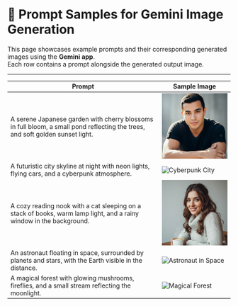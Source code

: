 # 🎨 Prompt Samples for Gemini Image Generation

This page showcases example prompts and their corresponding generated images using the **Gemini app**.  
Each row contains a prompt alongside the generated output image.

---

| Prompt | Sample Image |
|--------|--------------|
| A serene Japanese garden with cherry blossoms in full bloom, a small pond reflecting the trees, and soft golden sunset light. | <img src="images/sample1.png" alt="Japanese Garden" width="300"/> |
| A futuristic city skyline at night with neon lights, flying cars, and a cyberpunk atmosphere. | <img src="images/sample2.png" alt="Cyberpunk City" width="300"/> |
| A cozy reading nook with a cat sleeping on a stack of books, warm lamp light, and a rainy window in the background. | <img src="images/sample3.png" alt="Reading Nook" width="300"/> |
| An astronaut floating in space, surrounded by planets and stars, with the Earth visible in the distance. | <img src="images/sample4.png" alt="Astronaut in Space" width="300"/> |
| A magical forest with glowing mushrooms, fireflies, and a small stream reflecting the moonlight. | <img src="images/sample5.png" alt="Magical Forest" width="300"/> |

